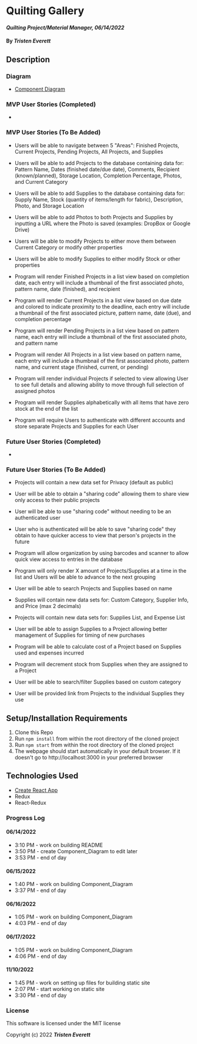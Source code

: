 # Quilting Gallery

#### _Quilting Project/Material Manager, 06/14/2022_

#### By _**Tristen Everett**_

## Description



### Diagram

* [Component Diagram](./Component_Diagram.html)

### MVP User Stories (Completed)

* 

### MVP User Stories (To Be Added)

* Users will be able to navigate between 5 "Areas": Finished Projects, Current Projects, Pending Projects, All Projects, and Supplies
* Users will be able to add Projects to the database containing data for: Pattern Name, Dates (finished date/due date), Comments, Recipient (known/planned), Storage Location, Completion Percentage, Photos, and Current Category
* Users will be able to add Supplies to the database containing data for: Supply Name, Stock (quantity of items/length for fabric), Description, Photo, and Storage Location
* Users will be able to add Photos to both Projects and Supplies by inputting a URL where the Photo is saved (examples: DropBox or Google Drive)
* Users will be able to modify Projects to either move them between Current Category or modify other properties
* Users will be able to modify Supplies to either modify Stock or other properties

* Program will render Finished Projects in a list view based on completion date, each entry will include a thumbnail of the first associated photo, pattern name, date (finished), and recipient
* Program will render Current Projects in a list view based on due date and colored to indicate proximity to the deadline, each entry will include a thumbnail of the first associated picture, pattern name, date (due), and completion percentage
* Program will render Pending Projects in a list view based on pattern name, each entry will include a thumbnail of the first associated photo, and pattern name
* Program will render All Projects in a list view based on pattern name, each entry will include a thumbnail of the first associated photo, pattern name, and current stage (finished, current, or pending)
* Program will render individual Projects if selected to view allowing User to see full details and allowing ability to move through full selection of assigned photos
* Program will render Supplies alphabetically with all items that have zero stock at the end of the list
* Program will require Users to authenticate with different accounts and store separate Projects and Supplies for each User

### Future User Stories (Completed)

* 

### Future User Stories (To Be Added)

* Projects will contain a new data set for Privacy (default as public)
* User will be able to obtain a "sharing code" allowing them to share view only access to their public projects
* User will be able to use "sharing code" without needing to be an authenticated user
* User who is authenticated will be able to save "sharing code" they obtain to have quicker access to view that person's projects in the future

* Program will allow organization by using barcodes and scanner to allow quick view access to entries in the database

* Program will only render X amount of Projects/Supplies at a time in the list and Users will be able to advance to the next grouping

* User will be able to search Projects and Supplies based on name

* Supplies will contain new data sets for: Custom Category, Supplier Info, and Price (max 2 decimals)
* Projects will contain new data sets for: Supplies List, and Expense List
* User will be able to assign Supplies to a Project allowing better management of Supplies for timing of new purchases
* Program will be able to calculate cost of a Project based on Supplies used and expenses incurred
* Program will decrement stock from Supplies when they are assigned to a Project
* User will be able to search/filter Supplies based on custom category
* User will be provided link from Projects to the individual Supplies they use

## Setup/Installation Requirements

1. Clone this Repo
2. Run `npm install` from within the root directory of the cloned project
3. Run `npm start` from within the root directory of the cloned project
4. The webpage should start automatically in your default browser. If it doesn't go to http://localhost:3000 in your preferred browser

## Technologies Used

* [Create React App](https://github.com/facebook/create-react-app)
* Redux
* React-Redux

### Progress Log
#### 06/14/2022
* 3:10 PM - work on building README
* 3:50 PM - create Component_Diagram to edit later
* 3:53 PM - end of day
#### 06/15/2022
* 1:40 PM - work on building Component_Diagram
* 3:37 PM - end of day
#### 06/16/2022
* 1:05 PM - work on building Component_Diagram
* 4:03 PM - end of day
#### 06/17/2022
* 1:05 PM - work on building Component_Diagram
* 4:06 PM - end of day
#### 11/10/2022
* 1:45 PM - work on setting up files for building static site
* 2:07 PM - start working on static site
* 3:30 PM - end of day

### License

This software is licensed under the MIT license

Copyright (c) 2022 **_Tristen Everett_**